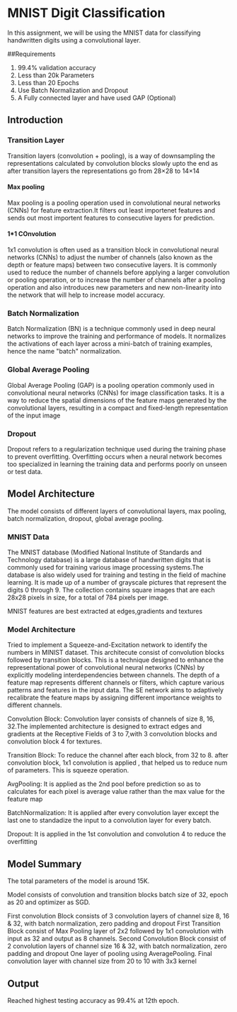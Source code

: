 # MNIST Digit Classification 

In this assignment, we will be using the MNIST data for classifying handwritten digits using a convolutional layer. 

##Requirements

1. 99.4% validation accuracy
2. Less than 20k Parameters
3. Less than 20 Epochs
4. Use Batch Normalization and Dropout
5. A Fully connected layer and have used GAP (Optional)

## Introduction

### Transition Layer
Transition layers (convolution + pooling), is a way of downsampling the representations calculated by convolution blocks slowly upto the end as after transition layers the representations go from 28×28 to 14×14

#### Max pooling
Max pooling is a pooling operation used in convolutional neural networks (CNNs) for feature extraction.It filters out least importenet features and sends out most importent features to consecutive layers for prediction.

#### 1*1 COnvolution
1x1 convolution is often used as a transition block in convolutional neural networks (CNNs) to adjust the number of channels (also known as the depth or feature maps) between two consecutive layers. It is commonly used to reduce the number of channels before applying a larger convolution or pooling operation, or to increase the number of channels after a pooling operation and also introduces new parameters and new non-linearity into the network that will help to increase model accuracy.

### Batch Normalization
Batch Normalization (BN) is a technique commonly used in deep neural networks to improve the training and performance of models. It normalizes the activations of each layer across a mini-batch of training examples, hence the name "batch" normalization.

### Global Average Pooling
Global Average Pooling (GAP) is a pooling operation commonly used in convolutional neural networks (CNNs) for image classification tasks. It is a way to reduce the spatial dimensions of the feature maps generated by the convolutional layers, resulting in a compact and fixed-length representation of the input image

### Dropout
Dropout refers to a regularization technique used during the training phase to prevent overfitting. Overfitting occurs when a neural network becomes too specialized in learning the training data and performs poorly on unseen or test data.

## Model Architecture
The model consists of different layers of convolutional layers, max pooling, batch normalization, dropout, global average pooling. 

### MNIST Data
The MNIST database (Modified National Institute of Standards and Technology database) is a large database of handwritten digits that is commonly used for training various image processing systems.The database is also widely used for training and testing in the field of machine learning. It is made up of a number of grayscale pictures that represent the digits 0 through 9. The collection contains square images that are each 28x28 pixels in size, for a total of 784 pixels per image.

MNIST features are best extracted at edges,gradients and textures

### Model Architecture
Tried to implement a  Squeeze-and-Excitation network to identify the numbers in MINIST dataset. This architecute consist of convolution blocks followed by transition blocks. This is a technique designed to enhance the representational power of convolutional neural networks (CNNs) by explicitly modeling interdependencies between channels. The depth of a feature map represents different channels or filters, which capture various patterns and features in the input data. The SE network aims to adaptively recalibrate the feature maps by assigning different importance weights to different channels.

Convolution Block: Convolution layer consists of channels of size 8, 16, 32.The implemented architecture is designed to extract edges and gradients at the Receptive Fields of 3 to 7,with 3 convolution blocks and convolution block 4 for textures. 

Transition Block: To reduce the channel after each block, from 32 to 8. after convolution block, 1x1 convolution is applied , that helped us to reduce num of parameters. This is squeeze operation.

AvgPooling: It is applied as the 2nd pool before prediction so as to calculates for each pixel is average value rather than the max value for the feature map

BatchNormalization: It is applied after every convolution layer except the last one to standadize the input to a convolution layer for every batch. 

Dropout: It is applied in the 1st convolution and convolution 4 to reduce the overfitting

## Model Summary

The total parameters of the model is around 15K.


Model consists of convolution and transition blocks batch size of 32, epoch as 20 and optimizer as SGD.

First convolution Block consists of 3 convolution layers of channel size 8, 16 & 32, with batch normalization, zero padding and dropout
First Transition Block consist of Max Pooling layer of 2x2 followed by 1x1 convolution with input as 32 and output as 8 channels. 
Second Convolution Block consist of 2 convolution layers of channel size 16 & 32, with batch normalization, zero padding and dropout
One layer of pooling using AveragePooling.
Final convolution layer with channel size from 20 to 10 with 3x3 kernel


## Output

Reached highest testing accuracy as 99.4% at 12th epoch.